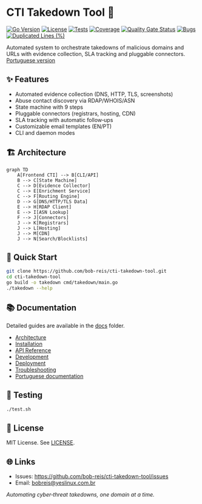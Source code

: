 # CTI Takedown Tool 🚀

[![Go Version](https://img.shields.io/badge/Go-1.22+-blue.svg)](https://golang.org)
[![License](https://img.shields.io/badge/License-MIT-green.svg)](LICENSE)
[![Tests](https://img.shields.io/badge/Tests-67%20passing-brightgreen.svg)](#testing)
[![Coverage](https://img.shields.io/badge/Coverage-85%2B%25-brightgreen.svg)](#testing)
[![Quality Gate Status](https://sonarcloud.io/api/project_badges/measure?project=bob-reis_site-takedown&metric=alert_status)](https://sonarcloud.io/summary/new_code?id=bob-reis_site-takedown)
[![Bugs](https://sonarcloud.io/api/project_badges/measure?project=bob-reis_site-takedown&metric=bugs)](https://sonarcloud.io/summary/new_code?id=bob-reis_site-takedown)
[![Duplicated Lines (%)](https://sonarcloud.io/api/project_badges/measure?project=bob-reis_site-takedown&metric=duplicated_lines_density)](https://sonarcloud.io/summary/new_code?id=bob-reis_site-takedown)

Automated system to orchestrate takedowns of malicious domains and URLs with evidence collection, SLA tracking and pluggable connectors.
[Portuguese version](README.pt-BR.md)


## ✨ Features
- Automated evidence collection (DNS, HTTP, TLS, screenshots)
- Abuse contact discovery via RDAP/WHOIS/ASN
- State machine with 9 steps
- Pluggable connectors (registrars, hosting, CDN)
- SLA tracking with automatic follow‑ups
- Customizable email templates (EN/PT)
- CLI and daemon modes

## 🏗️ Architecture
```mermaid
graph TD
    A[Frontend CTI] --> B[CLI/API]
    B --> C[State Machine]
    C --> D[Evidence Collector]
    C --> E[Enrichment Service]
    C --> F[Routing Engine]
    D --> G[DNS/HTTP/TLS Data]
    E --> H[RDAP Client]
    E --> I[ASN Lookup]
    F --> J[Connectors]
    J --> K[Registrars]
    J --> L[Hosting]
    J --> M[CDN]
    J --> N[Search/Blocklists]
```

## 🚀 Quick Start
```bash
git clone https://github.com/bob-reis/cti-takedown-tool.git
cd cti-takedown-tool
go build -o takedown cmd/takedown/main.go
./takedown --help
```

## 📚 Documentation
Detailed guides are available in the [docs](docs/README.md) folder.

- [Architecture](docs/architecture/README.md)
- [Installation](docs/installation/README.md)
- [API Reference](docs/api/README.md)
- [Development](docs/development/README.md)
- [Deployment](docs/deployment/README.md)
- [Troubleshooting](docs/troubleshooting/README.md)
- [Portuguese documentation](docs_pt-BR/README.md)

## 🧪 Testing
```bash
./test.sh
```

## 📝 License
MIT License. See [LICENSE](LICENSE).

## 🌐 Links
- Issues: https://github.com/bob-reis/cti-takedown-tool/issues
- Email: bobreis@yeslinux.com.br

*Automating cyber‑threat takedowns, one domain at a time.*
